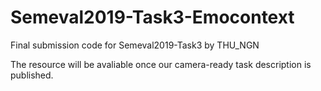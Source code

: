# Semeval2019-Task3-Emocontext
Final submission code for Semeval2019-Task3 by THU_NGN

The resource will be avaliable once our camera-ready task description is published.
